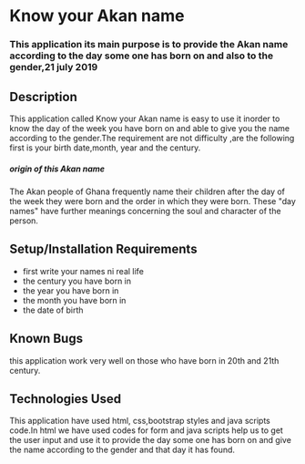 # Know your Akan name
### This application its main purpose is to provide the Akan name according to the day some one has born on and also to the gender,21 july 2019

## Description
This  application called Know your Akan name is easy to use it inorder to know the day of the week you have born on and able to give you the name according to the gender.The requirement are not difficulty ,are the following first is your birth date,month, year and the century.

##### origin of this Akan name 
The Akan people of Ghana frequently name their children after the day of the week they were born and the order in which they were born. These "day names" have further meanings concerning the soul and character of the person. 
## Setup/Installation Requirements
* first write your names ni real life
* the century you have born in
* the year you have born in
* the month you have born in
* the date of birth

## Known Bugs
this application work very well on those who have born in 20th and 21th century.

## Technologies Used
This application have used html, css,bootstrap styles and java scripts code.In html we have used codes for form and java scripts help us to get the user input and use it to provide the day some one has born on and give the name according to the  gender and that day it has found.
